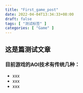```yaml
---
title: "First_game_post"
date: 2022-04-04T13:34:33+08:00
draft: false
tags: [ "测试标签" ]
categories: [ "Game" ]
---
```


## 这是篇测试文章

### 目前游戏的AOI技术有传统几种：

- xxx
- xxx
- xxx
